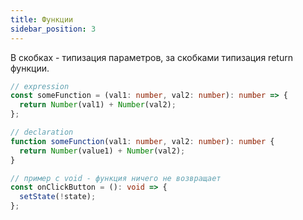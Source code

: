 ```yaml
---
title: Функции
sidebar_position: 3
---
```


В скобках - типизация параметров, за скобками типизация return функции.

```ts
// expression
const someFunction = (val1: number, val2: number): number => {
  return Number(val1) + Number(val2);
};
```

```ts
// declaration
function someFunction(val1: number, val2: number): number {
  return Number(value1) + Number(val2);
}
```

```ts
// пример с void - функция ничего не возвращает
const onClickButton = (): void => {
  setState(!state);
};
```
